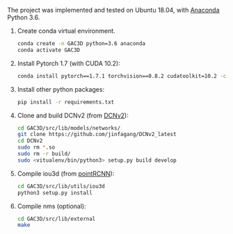 The project was implemented and tested on Ubuntu 18.04, with [Anaconda](https://www.anaconda.com/download) Python 3.6.

1. Create conda virtual environment. 
    ```bash
    conda create -n GAC3D python=3.6 anaconda
    conda activate GAC3D
    ```
2. Install Pytorch 1.7 (with CUDA 10.2):
    ```bash
    conda install pytorch==1.7.1 torchvision==0.8.2 cudatoolkit=10.2 -c pytorch
    ```
3. Install other python packages:
    ```bash
    pip install -r requirements.txt
    ```

4. Clone and build DCNv2 (from [DCNv2](https://github.com/jinfagang/DCNv2_latest)):
    ```bash
    cd GAC3D/src/lib/models/networks/
    git clone https://github.com/jinfagang/DCNv2_latest
    cd DCNv2
    sudo rm *.so
    sudo rm -r build/
    sudo <vitualenv/bin/python3> setup.py build develop
    ```
5. Compile iou3d (from [pointRCNN](https://github.com/sshaoshuai/PointRCNN)): 
    ```bash
    cd GAC3D/src/lib/utils/iou3d
    python3 setup.py install
    ```

5. Compile nms (optional): 
    ```bash
    cd GAC3D/src/lib/external
    make
    ```
